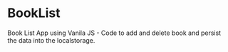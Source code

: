 # BookList
Book List App using Vanila JS - Code to add and delete book and persist the data into the localstorage.
